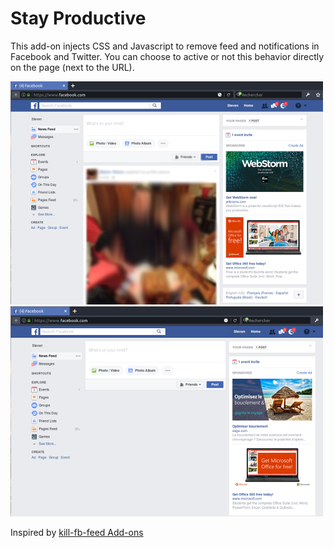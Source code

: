 # Stay Productive

This add-on injects CSS and Javascript to remove feed and notifications in Facebook and Twitter. You can choose to active or not this behavior directly on the page (next to the URL).

![Screenshot of Facebook when Stay Productive is Off](doc/screenshot-facebook-stay-productive-off.png?raw=true "When Stay Productive is Off")  ![Screenshot of Facebook when Stay Productive is On](doc/screenshot-facebook-stay-productive-on.png?raw=true "When Stay Productive is On")

Inspired by [kill-fb-feed Add-ons](https://github.com/Irio/kill-fb-feed)